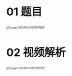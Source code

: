 # 01 题目

<img src="https://cvp.oss-cn-shanghai.aliyuncs.com/picgo/202402241016693.png" alt="image-20240224101641622" style="zoom:50%;" />





# 02 视频解析

<img src="https://cvp.oss-cn-shanghai.aliyuncs.com/picgo/202402241017753.png" alt="image-20240224101750552" style="zoom:50%;" />